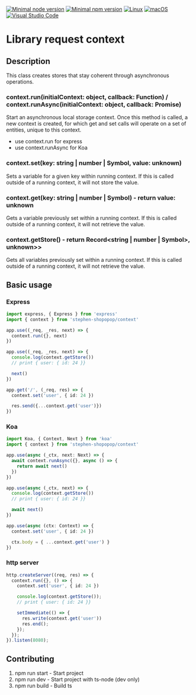 [![Minimal node version](https://img.shields.io/static/v1?label=node&message=>=18.15.0&logo=node.js&color)](https://nodejs.org/about/releases/)
[![Minimal npm version](https://img.shields.io/static/v1?label=npm&message=>=8.5.5&logo=npm&color)](https://github.com/npm/cli/releases)
[![Linux](https://svgshare.com/i/Zhy.svg)](https://svgshare.com/i/Zhy.svg)
[![macOS](https://svgshare.com/i/ZjP.svg)](https://svgshare.com/i/ZjP.svg)
[![Visual Studio Code](https://img.shields.io/badge/--007ACC?logo=visual%20studio%20code&logoColor=ffffff)](https://code.visualstudio.com/)

# Library request context

## Description

This class creates stores that stay coherent through asynchronous operations.

### context.run(initialContext: object, callback: Function) / context.runAsync(initialContext: object, callback: Promise<Function>)

Start an asynchronous local storage context. Once this method is called, a new context is created, for which get and set calls will operate on a set of entities, unique to this context.

- use context.run for express
- use context.runAsync for Koa

### context.set(key: string | number | Symbol, value: unknown)

Sets a variable for a given key within running context. If this is called outside of a running context, it will not store the value.

### context.get(key: string | number | Symbol) - return value: unknown

Gets a variable previously set within a running context. If this is called outside of a running context, it will not retrieve the value.

### context.getStore() - return Record<string | number | Symbol>, unknown>>

Gets all variables previously set within a running context. If this is called outside of a running context, it will not retrieve the value.

## Basic usage

### Express

```ts
import express, { Express } from 'express'
import { context } from 'stephen-shopopop/context'

app.use((_req, _res, next) => {
  context.run({}, next)
})

app.use((_req, _res, next) => {
  console.log(context.getStore())
  // print { user: { id: 24 }}

  next()
})

app.get('/', (_req, res) => {
  context.set('user', { id: 24 })

  res.send({...context.get('user')})
})
```

### Koa

```ts
import Koa, { Context, Next } from 'koa'
import { context } from 'stephen-shopopop/context'

app.use(async (_ctx, next: Next) => {
  await context.runAsync({}, async () => {
    return await next()
  })
})

app.use(async (_ctx, next) => {
  console.log(context.getStore())
  // print { user: { id: 24 }}

  await next()
})

app.use(async (ctx: Context) => {
  context.set('user', { id: 24 })

  ctx.body = { ...context.get('user') }
})
```

### http server

```ts
http.createServer((req, res) => {
  context.run({}, () => {
    context.set('user', { id: 24 })

    console.log(context.getStore());
    // print { user: { id: 24 }}

    setImmediate(() => {
      res.write(context.get('user'))
      res.end();
    });
  });
}).listen(8080);
```

## Contributing

1. npm run start -  Start project
2. npm run dev - Start project with ts-node (dev only)
3. npm run build - Build ts
